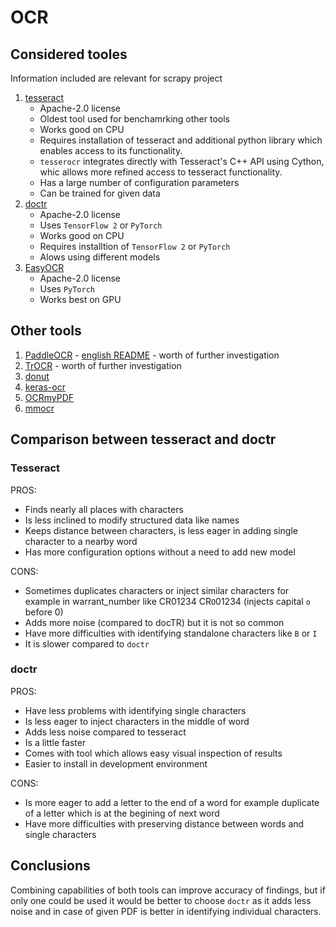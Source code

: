 # OCR

## Considered tooles

Information included are relevant for scrapy project

 1. [tesseract](https://github.com/tesseract-ocr/tesseract)
     - Apache-2.0 license
     - Oldest tool used for benchamrking other tools
     - Works good on CPU
     - Requires installation of tesseract and additional python library which enables access to its functionality.
     - `tesserocr` integrates directly with Tesseract's C++ API using Cython, whic allows more refined access to tesseract functionality.
     - Has a large number of configuration parameters
     - Can be trained for given data
 2. [doctr](https://github.com/mindee/doctr)
     - Apache-2.0 license
     - Uses `TensorFlow 2` or `PyTorch`
     - Works good on CPU
     - Requires installtion of `TensorFlow 2` or `PyTorch`
     - Alows using different models
 3. [EasyOCR](https://github.com/JaidedAI/EasyOCR)
     - Apache-2.0 license
     - Uses `PyTorch`
     - Works best on GPU

## Other tools

 1. [PaddleOCR](https://github.com/PaddlePaddle/PaddleOCR) - [english README](https://github.com/PaddlePaddle/PaddleOCR/blob/release/2.7/README_en.md) - worth of further investigation
 2. [TrOCR](https://huggingface.co/docs/transformers/model_doc/trocr) - worth of further investigation
 3. [donut](https://github.com/clovaai/donut)
 4. [keras-ocr](https://github.com/faustomorales/keras-ocr)
 5. [OCRmyPDF](https://github.com/ocrmypdf/OCRmyPDF)
 6. [mmocr](https://github.com/open-mmlab/mmocr)

## Comparison between tesseract and doctr

### Tesseract

PROS:

- Finds nearly all places with characters
- Is less inclined to modify structured data like names
- Keeps distance between characters, is less eager in adding single character to a nearby word
- Has more configuration options without a need to add new model

CONS:

- Sometimes duplicates characters or inject similar characters for example in warrant_number like CR01234 CR`O`01234 (injects capital `o` before 0)
- Adds more noise (compared to docTR) but it is not so common
- Have more difficulties with identifying standalone characters like `B` or `I`
- It is slower compared to `doctr`

### doctr

PROS:

- Have less problems with identifying single characters
- Is less eager to inject characters in the middle of word
- Adds less noise compared to tesseract
- Is a little faster
- Comes with tool which allows easy visual inspection of results
- Easier to install in development environment

CONS:

- Is more eager to add a letter to the end of a word for example duplicate of a letter which is at the begining of next word
- Have more difficulties with preserving distance between words and single characters

## Conclusions

Combining capabilities of both tools can improve accuracy of findings, but if only one could be used it would be better to choose `doctr` as it adds less noise and in case of given PDF is better in identifying individual characters.
